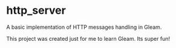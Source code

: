 # http_server

A basic implementation of HTTP messages handling in Gleam.

This project was created just for me to learn Gleam. Its super fun!
